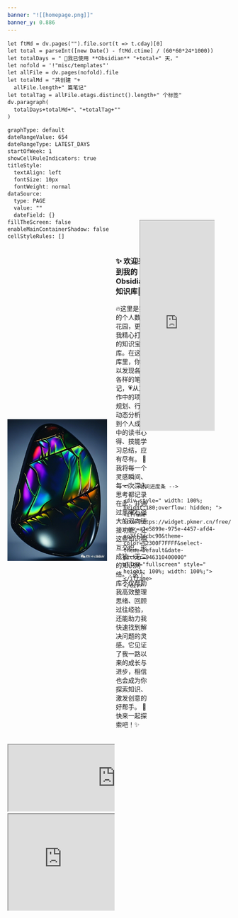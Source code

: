```yaml
---
banner: "![[homepage.png]]"
banner_y: 0.886
---
```


  ```dataviewjs
let ftMd = dv.pages("").file.sort(t => t.cday)[0]
let total = parseInt([new Date() - ftMd.ctime] / (60*60*24*1000))
let totalDays = " 🌅我已使用 **Obsidian** "+total+" 天，"
let nofold = '!"misc/templates"'
let allFile = dv.pages(nofold).file
let totalMd = "共创建 "+
	allFile.length+" 篇笔记"
let totalTag = allFile.etags.distinct().length+" 个标签"
dv.paragraph(
	totalDays+totalMd+"、"+totalTag+""
)
``` 

```contributionGraph
graphType: default
dateRangeValue: 654
dateRangeType: LATEST_DAYS
startOfWeek: 1
showCellRuleIndicators: true
titleStyle:
  textAlign: left
  fontSize: 10px
  fontWeight: normal
dataSource:
  type: PAGE
  value: ""
  dateField: {}
fillTheScreen: false
enableMainContainerShadow: false
cellStyleRules: []
```
<div style="display: flex; flex-wrap: wrap; justify-content: space-between;">
  <!-- 左侧栏 -->
  <div style="width: 48%; margin-bottom: 20px;">
    <!-- Obsidian logo 和欢迎语 -->
    <div style="display: flex; align-items: center; margin-bottom: 20px;">
      <img src="Obsidian logo.png" alt="Obsidian Logo" style="width: 230px; height: 320px; margin-right: 20px;">
      <div>
        <h3>✨ 欢迎来到我的 Obsidian 知识库🌟</h3>
        <p>🔥这里是我的个人数字花园，更是我精心打造的知识宝库。在这个库里，你可以发现各种各样的笔记，💗从工作中的项目规划、行业动态分析，到个人成长中的读书心得、技能学习总结，应有尽有。  🌱我将每一个灵感瞬间、每一次深入思考都记录在此，并通过黑曜石强大的双向链接功能，让这些知识相互交织，形成独一无二的知识网络。💡这个库不仅帮助我高效整理思绪、回顾过往经验，还能助力我快速找到解决问题的灵感。它见证了我一路以来的成长与进步，相信也会成为你探索知识、激发创意的好帮手。 🚀快来一起探索吧！✨</p>
      </div>
    </div>
    <!-- 天气信息 -->
    <div style=" width: 100%; height:100;overflow: hidden; margin-top: 10px;">
      <iframe src="https://widget.pkmer.cn/free/miniTianqi?user=a2e5899e-975e-4457-afd4-ec3ff7dcbc90&select-theme=ta&theme=%E6%A0%B7%E5%BC%8F4&input-text=&theme-color=%2350F9FFFF&select-icon=durian" allow="fullscreen" style=" height: 200%; width: 200%;"></iframe>
    </div>
    <!-- 时钟 -->
    <div style="width: 100%; height:220px;overflow: hidden; margin-bottom: 20px;">
      <iframe src="https://widget.pkmer.cn/free/ColorfulClock?user=a2e5899e-975e-4457-afd4-ec3ff7dcbc90&font-color=%2300FFD0FF&ring-color-1=%2330F503FF&ring-color-2=%23FF2A87FF&ring-color-3=%230008FFFF&ring-color-4=%23FFEE00FF&lang=zh-cn" allow="fullscreen" style=" height: 100%; width: 100%;"></iframe>
    </div>
    
</div>
  <!-- 右侧栏 -->
  <div style="width: 48%;">
  <div style=" width: 100%;  height:680px;transform: scale(0.7); margin-top:-160px;;overflow: hidden; "><iframe src="https://widget.pkmer.cn/free/Space?user=a2e5899e-975e-4457-afd4-ec3ff7dcbc90&" allow="fullscreen" style=" height: 100%; width: 100%;"></iframe></div>
    
    <!-- 时间进度条 -->
    
	<div style=" width: 100%; height:180;overflow: hidden; ">
	<iframe src="https://widget.pkmer.cn/free/TimeProgressBar?user=a2e5899e-975e-4457-afd4-ec3ff7dcbc90&theme-color=%2300F7FFFF&select-theme=Default&date-picker=946310400000" allow="fullscreen" style=" height: 100%; width: 100%;"></iframe>
	</div>
  
  
  </div>
</div>